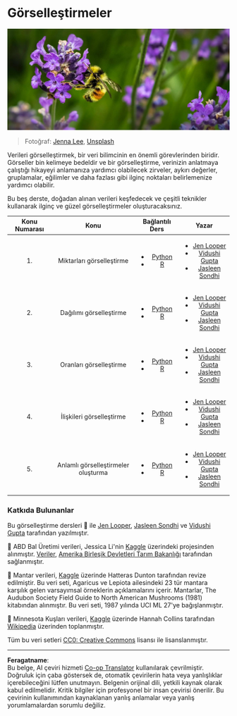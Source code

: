 <!--
CO_OP_TRANSLATOR_METADATA:
{
  "original_hash": "1441550a0d789796b2821e04f7f4cc94",
  "translation_date": "2025-08-28T11:02:59+00:00",
  "source_file": "3-Data-Visualization/README.md",
  "language_code": "tr"
}
-->
# Görselleştirmeler

![lavanta çiçeği üzerinde bir arı](../../../translated_images/bee.0aa1d91132b12e3a8994b9ca12816d05ce1642010d9b8be37f8d37365ba845cf.tr.jpg)
> Fotoğraf: <a href="https://unsplash.com/@jenna2980?utm_source=unsplash&utm_medium=referral&utm_content=creditCopyText">Jenna Lee</a>, <a href="https://unsplash.com/s/photos/bees-in-a-meadow?utm_source=unsplash&utm_medium=referral&utm_content=creditCopyText">Unsplash</a>


Verileri görselleştirmek, bir veri bilimcinin en önemli görevlerinden biridir. Görseller bin kelimeye bedeldir ve bir görselleştirme, verinizin anlatmaya çalıştığı hikayeyi anlamanıza yardımcı olabilecek zirveler, aykırı değerler, gruplamalar, eğilimler ve daha fazlası gibi ilginç noktaları belirlemenize yardımcı olabilir.

Bu beş derste, doğadan alınan verileri keşfedecek ve çeşitli teknikler kullanarak ilginç ve güzel görselleştirmeler oluşturacaksınız.

| Konu Numarası | Konu | Bağlantılı Ders | Yazar |
| :-----------: | :--: | :-----------: | :----: |
| 1. | Miktarları görselleştirme | <ul> <li> [Python](09-visualization-quantities/README.md)</li>  <li>[R](../../../3-Data-Visualization/R/09-visualization-quantities) </li> </ul>|<ul> <li> [Jen Looper](https://twitter.com/jenlooper)</li><li> [Vidushi Gupta](https://github.com/Vidushi-Gupta)</li> <li>[Jasleen Sondhi](https://github.com/jasleen101010)</li></ul> |
| 2. | Dağılımı görselleştirme | <ul> <li> [Python](10-visualization-distributions/README.md)</li>  <li>[R](../../../3-Data-Visualization/R/10-visualization-distributions) </li> </ul>|<ul> <li> [Jen Looper](https://twitter.com/jenlooper)</li><li> [Vidushi Gupta](https://github.com/Vidushi-Gupta)</li> <li>[Jasleen Sondhi](https://github.com/jasleen101010)</li></ul> |
| 3. | Oranları görselleştirme | <ul> <li> [Python](11-visualization-proportions/README.md)</li>  <li>[R](../../../3-Data-Visualization) </li> </ul>|<ul> <li> [Jen Looper](https://twitter.com/jenlooper)</li><li> [Vidushi Gupta](https://github.com/Vidushi-Gupta)</li> <li>[Jasleen Sondhi](https://github.com/jasleen101010)</li></ul> |
| 4. | İlişkileri görselleştirme | <ul> <li> [Python](12-visualization-relationships/README.md)</li>  <li>[R](../../../3-Data-Visualization) </li> </ul>|<ul> <li> [Jen Looper](https://twitter.com/jenlooper)</li><li> [Vidushi Gupta](https://github.com/Vidushi-Gupta)</li> <li>[Jasleen Sondhi](https://github.com/jasleen101010)</li></ul> |
| 5. | Anlamlı görselleştirmeler oluşturma | <ul> <li> [Python](13-meaningful-visualizations/README.md)</li>  <li>[R](../../../3-Data-Visualization) </li> </ul>|<ul> <li> [Jen Looper](https://twitter.com/jenlooper)</li><li> [Vidushi Gupta](https://github.com/Vidushi-Gupta)</li> <li>[Jasleen Sondhi](https://github.com/jasleen101010)</li></ul> |

### Katkıda Bulunanlar

Bu görselleştirme dersleri 🌸 ile [Jen Looper](https://twitter.com/jenlooper), [Jasleen Sondhi](https://github.com/jasleen101010) ve [Vidushi Gupta](https://github.com/Vidushi-Gupta) tarafından yazılmıştır.

🍯 ABD Bal Üretimi verileri, Jessica Li'nin [Kaggle](https://www.kaggle.com/jessicali9530/honey-production) üzerindeki projesinden alınmıştır. [Veriler](https://usda.library.cornell.edu/concern/publications/rn301137d), [Amerika Birleşik Devletleri Tarım Bakanlığı](https://www.nass.usda.gov/About_NASS/index.php) tarafından sağlanmıştır.

🍄 Mantar verileri, [Kaggle](https://www.kaggle.com/hatterasdunton/mushroom-classification-updated-dataset) üzerinde Hatteras Dunton tarafından revize edilmiştir. Bu veri seti, Agaricus ve Lepiota ailesindeki 23 tür mantara karşılık gelen varsayımsal örneklerin açıklamalarını içerir. Mantarlar, The Audubon Society Field Guide to North American Mushrooms (1981) kitabından alınmıştır. Bu veri seti, 1987 yılında UCI ML 27'ye bağışlanmıştır.

🦆 Minnesota Kuşları verileri, [Kaggle](https://www.kaggle.com/hannahcollins/minnesota-birds) üzerinde Hannah Collins tarafından [Wikipedia](https://en.wikipedia.org/wiki/List_of_birds_of_Minnesota) üzerinden toplanmıştır.

Tüm bu veri setleri [CC0: Creative Commons](https://creativecommons.org/publicdomain/zero/1.0/) lisansı ile lisanslanmıştır.

---

**Feragatname**:  
Bu belge, AI çeviri hizmeti [Co-op Translator](https://github.com/Azure/co-op-translator) kullanılarak çevrilmiştir. Doğruluk için çaba göstersek de, otomatik çevirilerin hata veya yanlışlıklar içerebileceğini lütfen unutmayın. Belgenin orijinal dili, yetkili kaynak olarak kabul edilmelidir. Kritik bilgiler için profesyonel bir insan çevirisi önerilir. Bu çevirinin kullanımından kaynaklanan yanlış anlamalar veya yanlış yorumlamalardan sorumlu değiliz.